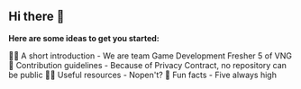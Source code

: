 ## Hi there 👋


**Here are some ideas to get you started:**

🙋‍♀️ A short introduction - We are team Game Development Fresher 5 of VNG
🌈 Contribution guidelines - Because of Privacy Contract, no repository can be public
👩‍💻 Useful resources - Nopen't?
🍿 Fun facts - Five always high
